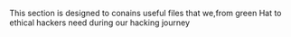 This section is designed to conains useful files that we,from green Hat to ethical hackers need during our hacking journey

